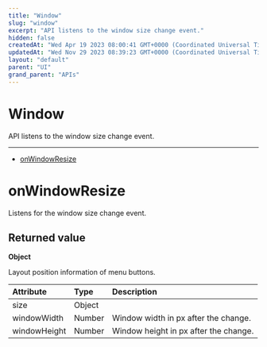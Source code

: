 ```yaml
---
title: "Window"
slug: "window"
excerpt: "API listens to the window size change event."
hidden: false
createdAt: "Wed Apr 19 2023 08:00:41 GMT+0000 (Coordinated Universal Time)"
updatedAt: "Wed Nov 29 2023 08:39:23 GMT+0000 (Coordinated Universal Time)"
layout: "default"
parent: "UI"
grand_parent: "APIs"
---
```

# Window 
API listens to the window size change event.

***

- [onWindowResize](doc:window#onwindowresize)

# onWindowResize

Listens for the window size change event.

## Returned value

**Object**

Layout position information of menu buttons.

| Attribute    | Type   | Description                           |
| :----------- | :----- | :------------------------------------ |
| size         | Object |                                       |
| windowWidth  | Number | Window width in px after the change.  |
| windowHeight | Number | Window height in px after the change. |
